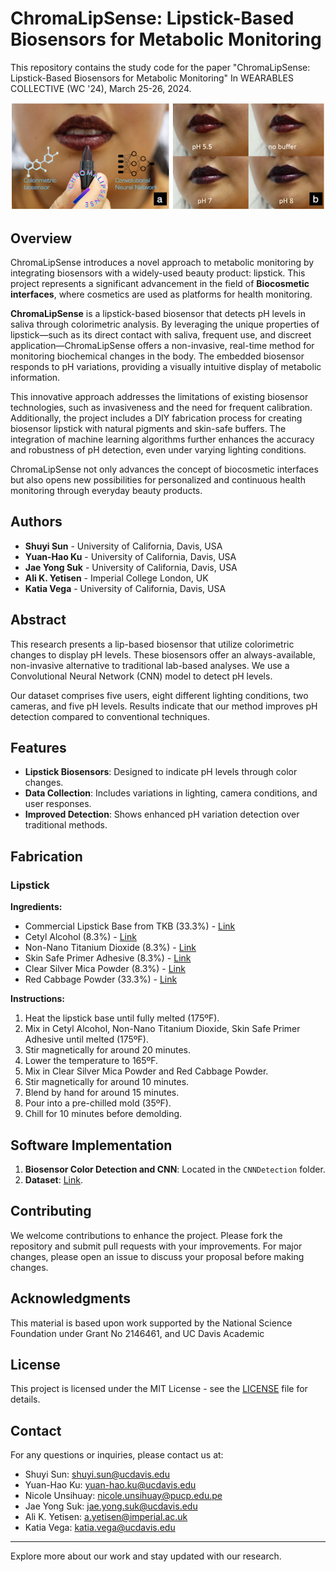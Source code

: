 # ChromaLipSense: Lipstick-Based Biosensors for Metabolic Monitoring

This repository contains the study code for the paper "ChromaLipSense: Lipstick-Based Biosensors for Metabolic Monitoring" In WEARABLES COLLECTIVE (WC '24), March 25-26, 2024.

![teaser](images/teaser.png)

## Overview

ChromaLipSense introduces a novel approach to metabolic monitoring by integrating biosensors with a widely-used beauty product: lipstick. This project represents a significant advancement in the field of **Biocosmetic interfaces**, where cosmetics are used as platforms for health monitoring.

**ChromaLipSense** is a lipstick-based biosensor that detects pH levels in saliva through colorimetric analysis. By leveraging the unique properties of lipstick—such as its direct contact with saliva, frequent use, and discreet application—ChromaLipSense offers a non-invasive, real-time method for monitoring biochemical changes in the body. The embedded biosensor responds to pH variations, providing a visually intuitive display of metabolic information.

This innovative approach addresses the limitations of existing biosensor technologies, such as invasiveness and the need for frequent calibration. Additionally, the project includes a DIY fabrication process for creating biosensor lipstick with natural pigments and skin-safe buffers. The integration of machine learning algorithms further enhances the accuracy and robustness of pH detection, even under varying lighting conditions.

ChromaLipSense not only advances the concept of biocosmetic interfaces but also opens new possibilities for personalized and continuous health monitoring through everyday beauty products.

## Authors

- **Shuyi Sun** - University of California, Davis, USA
- **Yuan-Hao Ku** - University of California, Davis, USA
- **Jae Yong Suk** - University of California, Davis, USA
- **Ali K. Yetisen** - Imperial College London, UK
- **Katia Vega** - University of California, Davis, USA

## Abstract

This research presents a lip-based biosensor that utilize colorimetric changes to display pH levels. These biosensors offer an always-available, non-invasive alternative to traditional lab-based analyses. We use a Convolutional Neural Network (CNN) model to detect pH levels.

Our dataset comprises five users, eight different lighting conditions, two cameras, and five pH levels. Results indicate that our method improves pH detection compared to conventional techniques.

## Features

- **Lipstick Biosensors**: Designed to indicate pH levels through color changes.
- **Data Collection**: Includes variations in lighting, camera conditions, and user responses.
- **Improved Detection**: Shows enhanced pH variation detection over traditional methods.

## Fabrication

### Lipstick

**Ingredients:**
- Commercial Lipstick Base from TKB (33.3%) - [Link](https://tkbtrading.com/products/lip-stick-base)
- Cetyl Alcohol (8.3%) - [Link](https://a.co/d/3L3egQI)
- Non-Nano Titanium Dioxide (8.3%) - [Link](https://a.co/d/bC0Dbmd)
- Skin Safe Primer Adhesive (8.3%) - [Link](https://a.co/d/55gygY8)
- Clear Silver Mica Powder (8.3%) - [Link](https://tkbtrading.com/collections/mica?utm_source=google&utm_medium=cpc&utm_campaign=shopping)
- Red Cabbage Powder (33.3%) - [Link](https://suncorefoods.com/products/cosmos-red-cabbage-powder)

**Instructions:**
1. Heat the lipstick base until fully melted (175ºF).
2. Mix in Cetyl Alcohol, Non-Nano Titanium Dioxide, Skin Safe Primer Adhesive until melted (175ºF).
3. Stir magnetically for around 20 minutes.
4. Lower the temperature to 165ºF.
5. Mix in Clear Silver Mica Powder and Red Cabbage Powder.
6. Stir magnetically for around 10 minutes.
7. Blend by hand for around 15 minutes.
8. Pour into a pre-chilled mold (35ºF).
9. Chill for 10 minutes before demolding.

## Software Implementation

1. **Biosensor Color Detection and CNN**: Located in the `CNNDetection` folder.
2. **Dataset**: [Link](https://drive.google.com/drive/u/2/folders/1qq6l7d5GhKywF7OMcMr4rxqVE8LBk1ne).

## Contributing

We welcome contributions to enhance the project. Please fork the repository and submit pull requests with your improvements. For major changes, please open an issue to discuss your proposal before making changes.

## Acknowledgments
This material is based upon work supported by the National Science Foundation under Grant No 2146461, and UC Davis Academic


## License

This project is licensed under the MIT License - see the [LICENSE](LICENSE) file for details.

## Contact

For any questions or inquiries, please contact us at:

- Shuyi Sun: [shuyi.sun@ucdavis.edu](mailto:shuyi.sun@ucdavis.edu)
- Yuan-Hao Ku: [yuan-hao.ku@ucdavis.edu](mailto:yuan-hao.ku@ucdavis.edu)
- Nicole Unsihuay: [nicole.unsihuay@pucp.edu.pe](mailto:nicole.unsihuay@pucp.edu.pe)
- Jae Yong Suk: [jae.yong.suk@ucdavis.edu](mailto:jae.yong.suk@ucdavis.edu)
- Ali K. Yetisen: [a.yetisen@imperial.ac.uk](mailto:a.yetisen@imperial.ac.uk)
- Katia Vega: [katia.vega@ucdavis.edu](mailto:katia.vega@ucdavis.edu)

---

Explore more about our work and stay updated with our research.
